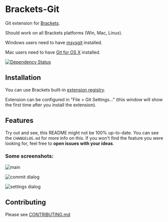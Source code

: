 # Brackets-Git

Git extension for [Brackets](http://brackets.io/).

Should work on all Brackets platforms (Win, Mac, Linux).

Windows users need to have [msysgit](https://code.google.com/p/msysgit/) installed.

Mac users need to have [Git for OS X](https://code.google.com/p/git-osx-installer/) installed.

[![Dependency Status](https://gemnasium.com/zaggino/brackets-git.png)](https://gemnasium.com/zaggino/brackets-git)

## Installation

You can use Brackets built-in [extension registry](https://brackets-registry.aboutweb.com/).

Extension can be configured in "File > Git Settings..." (this window will show the first time after you install the extension).

## Features

Try out and see, this README might not be 100% up-to-date. You can see the ```CHANGELOG.md``` for more info on this.
If you won't find the feature you were looking for, feel free to __open issues with your ideas__.

### Some screenshots:

![main](https://raw.github.com/zaggino/brackets-git/master/screenshots/main.png)

![commit dialog](https://raw.github.com/zaggino/brackets-git/master/screenshots/commitDialog.png)

![settings dialog](https://raw.github.com/zaggino/brackets-git/master/screenshots/settingsDialog.png)

## Contributing

Please see [CONTRIBUTING.md](https://github.com/zaggino/brackets-git/blob/master/CONTRIBUTING.md)
